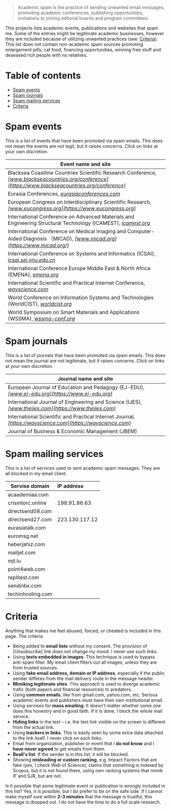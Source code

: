 > Academic spam is the practice of sending unwanted email messages, promoting academic conferences, publishing opportunities, invitations to joining editorial boards and program committees.

This projects lists academic events, publications and websites that spam me. Some of the entries might be legitimate academic businesses, however they are included because of utilizing unwanted practices (see: [Criteria](#criteria)). This list does not contain non-academic spam sources promoting enlargement pills, cat food, financing opportunities, winning free stuff and deseased rich people with no relatives.

# Table of contents

- [Spam events](#spam-events)
- [Spam journals](#spam-journals)
- [Spam mailing services](#spam-mailing-services)
- [Criteria](#criteria)



# Spam events

This is a list of events that have been promoted via spam emails. This does not mean the events are not legit, but it raises concerns. Click on links at your own discretion.

| Event name and site |
|---|
| Blacksea Coastline Countries Scientific Research Conference, *[www.blackseacountries.org/conference](https://www.blackseacountries.org/conference)* |
| Eurasia Conferences, *[eurasiaconferences.com](https://eurasiaconferences.com)* |
| European Congress on Interdisciplinary Scientific Research, *[www.eucongress.org](https://www.eucongress.org)* |
| International Conference on Advanced Materials and Engineering Structural Technology (ICAMEST), *[icamest.org](https://icamest.org)* |
| International Conference on Medical Imaging and Computer-Aided Diagnosis （MICAD), *[www.micad.org](https://www.micad.org/)* |
| International Conference on Systems and Informatics (ICSAI), *[icsai.sei.ynu.edu.cn](http://icsai.sei.ynu.edu.cn)* |
| International Conference Europe Middle East & North Africa (EMENA), *[emena.org](https://emena.org)* |
| International Scientific and Practical Internet Conference, *[wayscience.com](http://wayscience.com)* |
| World Conference on Information Systems and Technologies (WorldCIST), *[worldcist.org](http://worldcist.org)* |
| World Symposium on Smart Materials and Applications (WSSMA), *[wssma-conf.org](https://wssma-conf.org)* |



# Spam journals

This is a list of journals that have been promoted via spam emails. This does not mean the journal are not legitimate, but it raises concerns. Click on links at your own discretion.

| Journal name and site |
|---|
| European Journal of Education and Pedagogy (EJ-EDU), *[www.ej-edu.org](https://www.ej-edu.org)* |
| International Journal of Engineering and Science (IJES), *[www.theijes.com](https://www.theijes.com)* |
| International Scientific and Practical Internet Journal, *[https://wayscience.com](https://wayscience.com)* |
| Journal of Business & Economic Management (JBEM) |



# Spam mailing services

This is a list of services used to sent academic spam messages. They are all blocked in my email client.

| Servise domain | IP address |
|---|:---|
| acaademiaa.com ||
| crismtorc.online | 198.91.86.63 |
| directsend08.com ||
| directsend27.com | 223.130.117.12 |
| eurasiatalk.com ||
| euromsg.net ||
| heberjahiz.com ||
| mailjet.com ||
| mjt.lu ||
| point4web.com ||
| replitest.com ||
| sendinbx.com ||
| techinhosting.com ||



<!--
## Spam IP addresses

This list contains sites that have sent me academic spam. They are blocked in my email filters. The web sites try to hide their domains, but the IP address or origin is found in the email header.
-->


# Criteria

Anything that makes me feel abused, forced, or cheated is included in this page. The criteria:

- Being added to **email lists** without my consent. The provision of [Unsubscribe] link does not change my mood. I never use such links.
- Using **texts embedded in images**. This technique is used to bypass anti-spam filter. My email client filters out all images, unless they are from trusted sources. 
- Using **fake email address, domain or IP address**, especially if the public sender differes from the mail delivery route in the message header.
- **Mimiking legitimate sites**. This approach is used to diverge academic trafic (both papers and financial resources) to predators.
- Using **common emails**, like from gmail.com, yahoo.com, etc. Serious academic events and publishers must have their own institutional email.
- Using servises for **mass emailing**. It doesn't matter whether some one does this honestry and in good faith. If it is done, I block the whole mail service.
- **Hiding links** in the text &ndash; i.e. the text link visible on the screen is different from the actual link.
- Using **trackers in links**. This is easily seen by some extra data attached to the link itself. I never click on such links. 
- Email from organization, publisher or event that I **do not know** and I **have never agreed** to get emails from them.
- **Beall's list**. If the sender is in this list, it will be blocked.
- Showing **misleading or custom ranking**, e.g. Impact Factors that are fake (yes, I check Web of Science), claims that something is indexed by Scopus, but it is not found there, using own ranking systems that mimik IF and SJR, but are not.

Is it possible that some legitimate event or publication is wrongly included in this list? Yes, it is possible, but I do prefer to be on the safe side. If I cannot make myself sure within **2-3 minutes** that the message is trustful, this message is dropped out. I do not have the time to do a full scale research.
